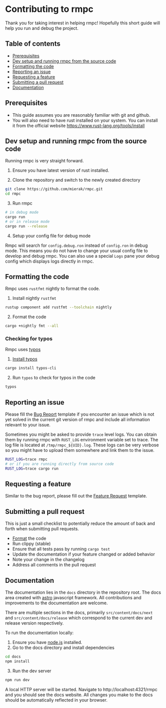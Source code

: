 # Contributing to rmpc

Thank you for taking interest in helping rmpc! Hopefully this short guide will help you run and 
debug the project.

## Table of contents

* [Prerequisites](#prerequisites)
* [Dev setup and running rmpc from the source code](#dev-setup-and-running-rmpc-from-the-source-code)
* [Formatting the code](#formatting-the-code)
* [Reporting an issue](#reporting-an-issue)
* [Requesting a feature](#requesting-a-feature)
* [Submitting a pull request](#submitting-a-pull-request)
* [Documentation](#documentation)

## Prerequisites

* This guide assumes you are reasonably familiar with git and github.
* You will also need to have rust installed on your system. You can install it from the official 
website https://www.rust-lang.org/tools/install

## Dev setup and running rmpc from the source code

Running rmpc is very straight forward.

1. Ensure you have latest version of rust installed.

2. Clone the repository and switch to the newly created directory
```bash
git clone https://github.com/mierak/rmpc.git
cd rmpc
```

3. Run rmpc 
```bash
# in debug mode
cargo run
# or in release mode
cargo run --release
```

4. Setup your config file for debug mode

Rmpc will search for `config.debug.ron` instead of `config.ron` in debug mode. This means you do 
not have to change your usual config file to develop and debug rmpc.
You can also use a special `Logs` pane your debug config which displays logs directly in rmpc.

## Formatting the code

Rmpc uses `rustfmt` nightly to format the code.
1. Install nightly `rustfmt`
```bash
rustup component add rustfmt --toolchain nightly
```
2. Format the code
```bash
cargo +nightly fmt --all
```

### Checking for typos

Rmpc uses [typos](https://github.com/crate-ci/typos/tree/master)
1. [Install typos](https://github.com/crate-ci/typos/tree/master?tab=readme-ov-file#install)
```bash
cargo install typos-cli
```
2. Run `typos` to check for typos in the code
```bash
typos
```

## Reporting an issue

Please fill the [Bug Report](https://github.com/mierak/rmpc/issues/new?template=bug.yml) template
if you encounter an issue which is not yet solved in the current git version of rmpc and include
all information relevant to your issue.

Sometimes you might be asked to provide `trace` level logs. You can obtain them by running rmpc
with `RUST_LOG` environment variable set to trace. The log file is located at `/tmp/rmpc_${UID}.log`.
These logs can be very verbose so you might have to upload them somewhere and link them to the issue.
```bash
RUST_LOG=trace rmpc
# or if you are running directly from source code
RUST_LOG=trace cargo run
```

## Requesting a feature

Similar to the bug report, please fill out the [Feature Request](https://github.com/mierak/rmpc/issues/new?template=feature.yml)
template.

## Submitting a pull request

This is just a small checklist to potentially reduce the amount of back and forth when submitting
pull requests.

* [Format](#formatting-the-code) the code
* Run clippy (stable)
* Ensure that all tests pass by running `cargo test`
* Update the documentation if your feature changed or added behavior
* Note your change in the changelog 
* Address all comments in the pull request

## Documentation

The documentation lies in the `docs` directory in the repository root. The docs area created with
[astro](https://astro.build/) javascript framework. All contributions and improvements to the
documentation are welcome.

There are multiple sections in the docs, primarily `src/content/docs/next` and `src/content/docs/release`
which correspond to the current dev and release version respectively.

To run the documentation locally:

1. Ensure you have [node.js](https://nodejs.org/en) installed.
2. Go to the docs directory and install dependencies
```bash
cd docs
npm install
```
3. Run the dev server
```bash
npm run dev
```

A local HTTP server will be started. Navigate to http://localhost:4321/rmpc and you should see the
docs website. All changes you make to the docs should be automatically reflected in your browser.

